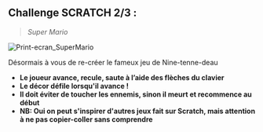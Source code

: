 ## Challenge SCRATCH 2/3 :

> _Super Mario_

![Print-ecran_SuperMario](http://static1.businessinsider.com/image/560ebbe7dd0895325c8b458e-1039/screen%20shot%202015-06-05%20at%2010.07.47%20am.png)

Désormais à vous de re-créer le fameux jeu de Nine-tenne-deau

- **Le joueur avance, recule, saute à l’aide des flèches du clavier**
- **Le décor défile lorsqu'il avance !**
- **Il doit éviter de toucher les ennemis, sinon il meurt et recommence au début**
- **NB: Oui on peut s'inspirer d'autres jeux fait sur Scratch, mais attention à ne pas copier-coller sans comprendre**
